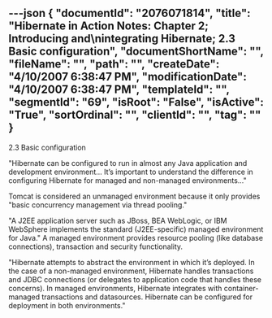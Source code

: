---json
{
  "documentId": "2076071814",
  "title": "Hibernate in Action Notes: Chapter 2; Introducing and\nintegrating Hibernate; 2.3 Basic configuration",
  "documentShortName": "",
  "fileName": "",
  "path": "",
  "createDate": "4/10/2007 6:38:47 PM",
  "modificationDate": "4/10/2007 6:38:47 PM",
  "templateId": "",
  "segmentId": "69",
  "isRoot": "False",
  "isActive": "True",
  "sortOrdinal": "",
  "clientId": "",
  "tag": ""
}
---

2.3 Basic configuration

&quot;Hibernate can be configured to run in almost any Java application and development environment... It’s important to understand the difference in configuring Hibernate for managed and non-managed environments...&quot;

Tomcat is considered an unmanaged environment because it only provides &quot;basic concurrency management via thread pooling.&quot;

&quot;A J2EE application server such as JBoss, BEA WebLogic, or IBM WebSphere implements the standard (J2EE-specific) managed environment for Java.&quot; A managed environment provides resource pooling (like database connections), transaction and security functionality.

&quot;Hibernate attempts to abstract the environment in which it’s deployed. In the case of a non-managed environment, Hibernate handles transactions and JDBC connections (or delegates to application code that handles these concerns). In managed environments, Hibernate integrates with container-managed transactions and datasources. Hibernate can be configured for deployment in both environments.&quot;
